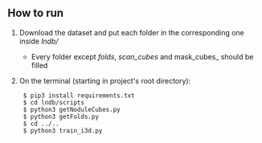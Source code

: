 ## How to run

1. Download the dataset and put each folder in the corresponding one inside _lndb/_
    
    - Every folder except _folds_, _scan_cubes_ and mask_cubes_ should be filled

2. On the terminal (starting in project's root directory):

        $ pip3 install requirements.txt
        $ cd lndb/scripts
        $ python3 getNoduleCubes.py
        $ python3 getFolds.py
        $ cd ../..
        $ python3 train_i3d.py